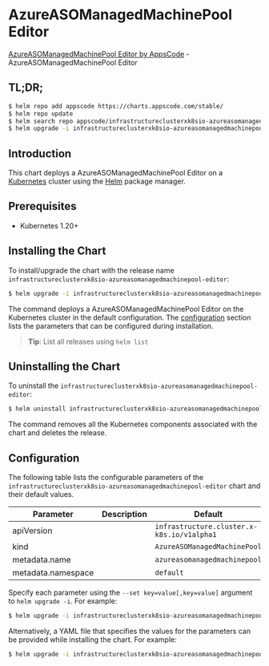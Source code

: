 # AzureASOManagedMachinePool Editor

[AzureASOManagedMachinePool Editor by AppsCode](https://appscode.com) - AzureASOManagedMachinePool Editor

## TL;DR;

```bash
$ helm repo add appscode https://charts.appscode.com/stable/
$ helm repo update
$ helm search repo appscode/infrastructureclusterxk8sio-azureasomanagedmachinepool-editor --version=v0.16.0
$ helm upgrade -i infrastructureclusterxk8sio-azureasomanagedmachinepool-editor appscode/infrastructureclusterxk8sio-azureasomanagedmachinepool-editor -n default --create-namespace --version=v0.16.0
```

## Introduction

This chart deploys a AzureASOManagedMachinePool Editor on a [Kubernetes](http://kubernetes.io) cluster using the [Helm](https://helm.sh) package manager.

## Prerequisites

- Kubernetes 1.20+

## Installing the Chart

To install/upgrade the chart with the release name `infrastructureclusterxk8sio-azureasomanagedmachinepool-editor`:

```bash
$ helm upgrade -i infrastructureclusterxk8sio-azureasomanagedmachinepool-editor appscode/infrastructureclusterxk8sio-azureasomanagedmachinepool-editor -n default --create-namespace --version=v0.16.0
```

The command deploys a AzureASOManagedMachinePool Editor on the Kubernetes cluster in the default configuration. The [configuration](#configuration) section lists the parameters that can be configured during installation.

> **Tip**: List all releases using `helm list`

## Uninstalling the Chart

To uninstall the `infrastructureclusterxk8sio-azureasomanagedmachinepool-editor`:

```bash
$ helm uninstall infrastructureclusterxk8sio-azureasomanagedmachinepool-editor -n default
```

The command removes all the Kubernetes components associated with the chart and deletes the release.

## Configuration

The following table lists the configurable parameters of the `infrastructureclusterxk8sio-azureasomanagedmachinepool-editor` chart and their default values.

|     Parameter      | Description |                        Default                        |
|--------------------|-------------|-------------------------------------------------------|
| apiVersion         |             | <code>infrastructure.cluster.x-k8s.io/v1alpha1</code> |
| kind               |             | <code>AzureASOManagedMachinePool</code>               |
| metadata.name      |             | <code>azureasomanagedmachinepool</code>               |
| metadata.namespace |             | <code>default</code>                                  |


Specify each parameter using the `--set key=value[,key=value]` argument to `helm upgrade -i`. For example:

```bash
$ helm upgrade -i infrastructureclusterxk8sio-azureasomanagedmachinepool-editor appscode/infrastructureclusterxk8sio-azureasomanagedmachinepool-editor -n default --create-namespace --version=v0.16.0 --set apiVersion=infrastructure.cluster.x-k8s.io/v1alpha1
```

Alternatively, a YAML file that specifies the values for the parameters can be provided while
installing the chart. For example:

```bash
$ helm upgrade -i infrastructureclusterxk8sio-azureasomanagedmachinepool-editor appscode/infrastructureclusterxk8sio-azureasomanagedmachinepool-editor -n default --create-namespace --version=v0.16.0 --values values.yaml
```

